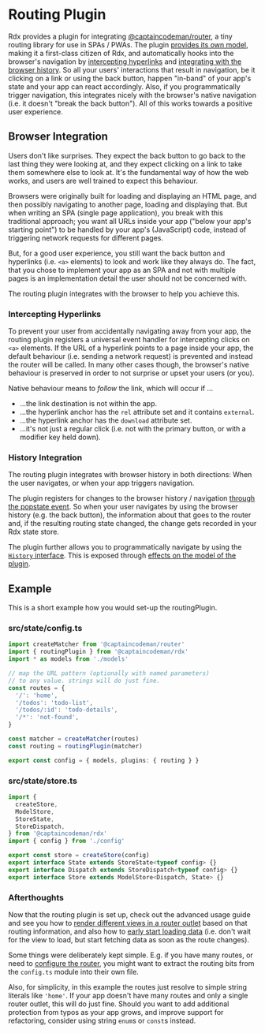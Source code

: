 # Routing Plugin

Rdx provides a plugin for integrating [@captaincodeman/router](https://github.com/CaptainCodeman/js-router), a tiny routing library for use in SPAs / PWAs. The plugin [provides its own model](api-routing?id=routing-model), making it a first-class citizen of Rdx, and automatically hooks into the browser's navigation by [intercepting hyperlinks](plugin-routing?id=intercepting-hyperlinks) and [integrating with the browser history](plugin-routing?id=history-integration). So all your users' interactions that result in navigation, be it clicking on a link or using the back button, happen "in-band" of your app's state and your app can react accordingly. Also, if you programmatically trigger navigation, this integrates nicely with the browser's native navigation (i.e. it doesn't "break the back button"). All of this works towards a positive user experience.

## Browser Integration

Users don't like surprises. They expect the back button to go back to the last thing they were looking at, and they expect clicking on a link to take them somewhere else to look at. It's the fundamental way of how the web works, and users are well trained to expect this behaviour.

Browsers were originally built for loading and displaying an HTML page, and then possibly navigating to another page, loading and displaying that. But when writing an SPA (single page application), you break with this traditional approach; you want all URLs inside your app ("below your app's starting point") to be handled by your app's (JavaScript) code, instead of triggering network requests for different pages.

But, for a good user experience, you still want the back button and hyperlinks (i.e. `<a>` elements) to look and work like they always do. The fact, that you chose to implement your app as an SPA and not with multiple pages is an implementation detail the user should not be concerned with.

The routing plugin integrates with the browser to help you achieve this.

### Intercepting Hyperlinks

To prevent your user from accidentally navigating away from your app, the routing plugin registers a universal event handler for intercepting clicks on `<a>` elements. If the URL of a hyperlink points to a page inside your app, the default behaviour (i.e. sending a network request) is prevented and instead the router will be called. In many other cases though, the browser's native behaviour is preserved in order to not surprise or upset your users (or you).

Native behaviour means to _follow_ the link, which will occur if ...

- ...the link destination is not within the app.
- ...the hyperlink anchor has the `rel` attribute set and it contains `external`.
- ...the hyperlink anchor has the `download` attribute set.
- ...it's not just a regular click (i.e. not with the primary button, or with a modifier key held down).

### History Integration

The routing plugin integrates with browser history in both directions: When the user navigates, or when your app triggers navigation.

The plugin registers for changes to the browser history / navigation [through the popstate event](https://developer.mozilla.org/en-US/docs/Web/API/Window/popstate_event). So when your user navigates by using the browser history (e.g. the back button), the information about that goes to the router and, if the resulting routing state changed, the change gets recorded in your Rdx state store.

The plugin further allows you to programmatically navigate by using the [`History` interface](https://developer.mozilla.org/en-US/docs/Web/API/History). This is exposed through [effects on the model of the plugin](api-routing?id=routing-effects).

## Example

This is a short example how you would set-up the routingPlugin.

### src/state/config.ts

```ts
import createMatcher from '@captaincodeman/router'
import { routingPlugin } from '@captaincodeman/rdx'
import * as models from './models'

// map the URL pattern (optionally with named parameters)
// to any value. strings will do just fine.
const routes = {
  '/': 'home',
  '/todos': 'todo-list',
  '/todos/:id': 'todo-details',
  '/*': 'not-found',
}

const matcher = createMatcher(routes)
const routing = routingPlugin(matcher)

export const config = { models, plugins: { routing } }
```

### src/state/store.ts

```ts
import {
  createStore,
  ModelStore,
  StoreState,
  StoreDispatch,
} from '@captaincodeman/rdx'
import { config } from './config'

export const store = createStore(config)
export interface State extends StoreState<typeof config> {}
export interface Dispatch extends StoreDispatch<typeof config> {}
export interface Store extends ModelStore<Dispatch, State> {}
```

### Afterthoughts

Now that the routing plugin is set up, check out the advanced usage guide and see you how to [render different views in a router outlet](advanced?id=router-outlet) based on that routing information, and also how to [early start loading data](advanced?id=models-integration) (i.e. don't wait for the view to load, but start fetching data as soon as the route changes).

Some things were deliberately kept simple. E.g. if you have many routes, or need to [configure the router](api-routing?id=routing-options), you might want to extract the routing bits from the `config.ts` module into their own file.

Also, for simplicity, in this example the routes just resolve to simple string literals like `'home'`. If your app doesn't have many routes and only a single router outlet, this will do just fine. Should you want to add additional protection from typos as your app grows, and improve support for refactoring, consider using string `enum`s or `const`s instead.